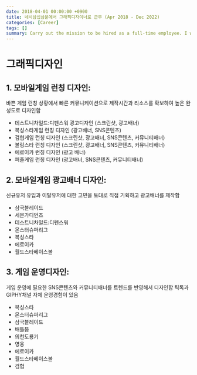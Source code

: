 ```yaml
---
date: 2018-04-01 00:00:00 +0900
title: 네시삼십삼분에서 그래픽디자이너로 근무 (Apr 2018 - Dec 2022)
categories: [Career]
tags: []
summary: Carry out the mission to be hired as a full-time employee. I work on pentest, research, develops ..
---
```


# 그래픽디자인

## 1. 모바일게임 런칭 디자인:
바쁜 게임 런칭 상황에서 빠른 커뮤니케이션으로
제작시간과 리소스를 확보하여 높은 완성도로 디자인함

- 데스트니차일드:디펜스워 광고디자인 (스크린샷, 광고배너)
- 복싱스타게임 런칭 디자인 (광고배너, SNS콘텐츠)
- 검협게임 런칭 디자인 (스크린샷, 광고배너, SNS콘텐츠, 커뮤니티배너)
- 볼링스타 런칭 디자인 (스크린샷, 광고배너, SNS콘텐츠, 커뮤니티배너)
- 에로이카 런칭 디자인 (광고 배너)
- 퍼즐게임 런칭 디자인 (광고배너, SNS콘텐츠, 커뮤니티배너)

## 2. 모바일게임 광고배너 디자인:
신규유저 유입과 이탈유저에 대한 고민을 토대로
직접 기획하고 광고배너를 제작함

- 삼국블레이드
- 세븐가디언즈
- 데스트니차일드:디펜스워
- 몬스터슈퍼리그 
- 복싱스타
- 에로이카
- 월드스타베이스볼

## 3. 게임 운영디자인:
게임 운영에 필요한 SNS콘텐츠와 커뮤니티배너를 트렌드를 반영해서 디자인함
틱톡과 GIPHY채널 자체 운영경험이 있음

- 복싱스타
- 몬스터슈퍼리그
- 삼국블레이드
- 배틀붐
- 의천도룡기
- 영웅
- 에로이카
- 월드스타베이스볼
- 검협

